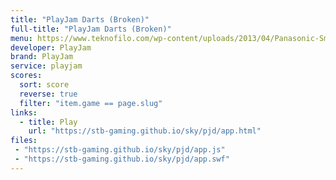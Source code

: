 ```yaml
---
title: "PlayJam Darts (Broken)"
full-title: "PlayJam Darts (Broken)"
menu: https://www.teknofilo.com/wp-content/uploads/2013/04/Panasonic-Smart-TV-Dardos-150x150.jpg
developer: PlayJam
brand: PlayJam
service: playjam
scores:
  sort: score
  reverse: true
  filter: "item.game == page.slug"
links:
  - title: Play
    url: "https://stb-gaming.github.io/sky/pjd/app.html"
files:
 - "https://stb-gaming.github.io/sky/pjd/app.js"
 - "https://stb-gaming.github.io/sky/pjd/app.swf"
---
```

